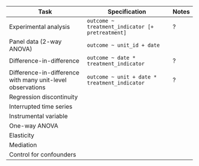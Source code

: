 | Task      | Specification |Notes|
| ----------- | ----------- | ----------- |
|Experimental analysis| `outcome ~ treatment_indicator [+ pretreatment]` |?|
|Panel data (2-way ANOVA)|`outcome ~ unit_id + date`||
|Difference-in-difference|`outcome ~ date * treatment_indicator`  |?|
|Difference-in-difference with many unit-level observations|`outcome ~ unit + date * treatment_indicator`  |?|
|Regression discontinuity|||
|Interrupted time series|||
|Instrumental variable|||
|One-way ANOVA|||
|Elasticity|||
|Mediation|||
|Control for confounders|||
